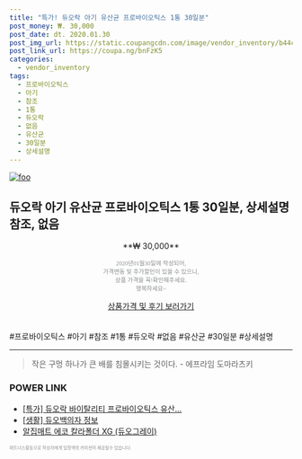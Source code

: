 ```yaml
--- 
title: "특가! 듀오락 아기 유산균 프로바이오틱스 1통 30일분" 
post_money: ₩. 30,000 
post_date: dt. 2020.01.30 
post_img_url: https://static.coupangcdn.com/image/vendor_inventory/b44c/5620614d81f4ae61f60335b1216f467f9704e249833a96127d9b7459a5d4.jpg 
post_link_url: https://coupa.ng/bnFzK5 
categories: 
  - vendor_inventory 
tags: 
  - 프로바이오틱스 
  - 아기 
  - 참조 
  - 1통 
  - 듀오락 
  - 없음 
  - 유산균 
  - 30일분 
  - 상세설명 
--- 
```

[![foo](https://static.coupangcdn.com/image/vendor_inventory/b44c/5620614d81f4ae61f60335b1216f467f9704e249833a96127d9b7459a5d4.jpg)](https://coupa.ng/bnFzK5) 

## 듀오락 아기 유산균 프로바이오틱스 1통 30일분, 상세설명 참조, 없음 
<p style="text-align: center;">**₩ 30,000**</p> 
<p style="text-align: center;"><span style="color: #898c8f; font-family: Georgia,Times,serif; font-size: 0.75em;">2020년01월30일에 작성되어, <br>가격변동 및 추가할인이 있을 수 있으니,<br> 상품 가격을 꼭!확인해주세요.<br>행복하세요~</span> 
</p>	 
<div markdown="0" style="text-align: center;"><a href="https://coupa.ng/bnFzK5" class="btn btn--success">상품가격 및 후기 보러가기</a></div> 
<br><br> 
  #프로바이오틱스 #아기 #참조 #1통 #듀오락 #없음 #유산균 #30일분 #상세설명 
<hr> 

> 작은 구멍 하나가 큰 배를 침몰시키는 것이다. - 에프라임 도마라츠키 


### POWER LINK

* <a href="https://blog.naver.com/sakai111/221790139937" target="_blank">[특가] 듀오락 바이탈리티 프로바이오틱스 유산...</a>
* <a href="https://blog.naver.com/sakai111/221765133025" target="_blank"> [생활] 듀오백의자 정보 </a>
* <a href="https://blog.naver.com/sakai111/221785065757" target="_blank">알집매트 에코 칼라폴더 XG (듀오그레이)</a>

<span style="color: #898c8f; font-family: Georgia,Times,serif; font-size: 0.55em;">파트너스활동으로 작성자에게 일정액의 커미션이 제공될수 있습니다.</span> 
